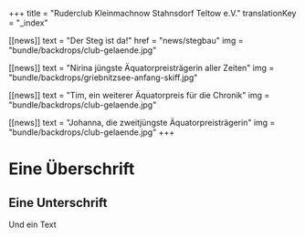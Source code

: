 +++
title = "Ruderclub Kleinmachnow Stahnsdorf Teltow e.V."
translationKey = "_index"

[[news]]
text = "Der Steg ist da!"
href = "news/stegbau"
img = "bundle/backdrops/club-gelaende.jpg"

[[news]]
text = "Nirina jüngste Äquatorpreisträgerin aller Zeiten"
img = "bundle/backdrops/griebnitzsee-anfang-skiff.jpg"

[[news]]
text = "Tim, ein weiterer Äquatorpreis für die Chronik"
img = "bundle/backdrops/club-gelaende.jpg"

[[news]]
text = "Johanna, die zweitjüngste Äquatorpreisträgerin"
img = "bundle/backdrops/club-gelaende.jpg"
+++


# Eine Überschrift

## Eine Unterschrift

Und ein Text
